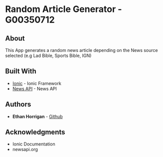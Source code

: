 # Random Article Generator - G00350712

## About

This App generates a random news article depending on the News source selected (e.g Lad Bible, Sports Bible, IGN)

## Built With

* [Ionic](https://ionicframework.com/) - Ionic Framework
* [News API](https://newsapi.orgi) - News API

## Authors

* **Ethan Horrigan** - [Github](https://github.com/ethanhorr)

## Acknowledgments

* Ionic Documentation
* newsapi.org
